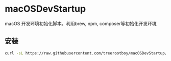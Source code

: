 # macOSDevStartup
macOS 开发环境初始化脚本。利用brew, npm, composer等初始化开发环境

## 安装
```bash
curl -sL https://raw.githubusercontent.com/treerootboy/macOSDevStartup/master/install.sh | bash
```
